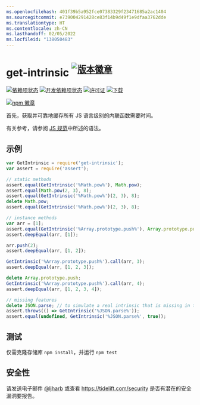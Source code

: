 ```yaml
---
ms.openlocfilehash: 401f39b5a952fce07383329f23471685a2ac1404
ms.sourcegitcommit: e739004291428ce83f14b9d49f1e9dfaa3762dde
ms.translationtype: HT
ms.contentlocale: zh-CN
ms.lasthandoff: 02/05/2022
ms.locfileid: "138050483"
---
```

# <a name="get-intrinsic-supversion-badgenpm-version-svgpackage-urlsup"></a>get-intrinsic <sup>[![版本徽章][npm-version-svg]][package-url]</sup>

[![依赖项状态][deps-svg]][deps-url]
[![开发依赖项状态][dev-deps-svg]][dev-deps-url]
[![许可证][license-image]][license-url]
[![下载][downloads-image]][downloads-url]

[![npm 徽章][npm-badge-png]][package-url]

首先，获取并可靠地缓存所有 JS 语言级别的内联函数需要时间。

有关参考，请参阅 [JS 规范](https://tc39.es/ecma262/#sec-well-known-intrinsic-objects)中所述的语法。

## <a name="example"></a>示例

```js
var GetIntrinsic = require('get-intrinsic');
var assert = require('assert');

// static methods
assert.equal(GetIntrinsic('%Math.pow%'), Math.pow);
assert.equal(Math.pow(2, 3), 8);
assert.equal(GetIntrinsic('%Math.pow%')(2, 3), 8);
delete Math.pow;
assert.equal(GetIntrinsic('%Math.pow%')(2, 3), 8);

// instance methods
var arr = [1];
assert.equal(GetIntrinsic('%Array.prototype.push%'), Array.prototype.push);
assert.deepEqual(arr, [1]);

arr.push(2);
assert.deepEqual(arr, [1, 2]);

GetIntrinsic('%Array.prototype.push%').call(arr, 3);
assert.deepEqual(arr, [1, 2, 3]);

delete Array.prototype.push;
GetIntrinsic('%Array.prototype.push%').call(arr, 4);
assert.deepEqual(arr, [1, 2, 3, 4]);

// missing features
delete JSON.parse; // to simulate a real intrinsic that is missing in the environment
assert.throws(() => GetIntrinsic('%JSON.parse%'));
assert.equal(undefined, GetIntrinsic('%JSON.parse%', true));
```

## <a name="tests"></a>测试
仅需克隆存储库 `npm install`，并运行 `npm test`

## <a name="security"></a>安全性

请发送电子邮件 [@ljharb](https://github.com/ljharb) 或查看 https://tidelift.com/security 是否有潜在的安全漏洞要报告。

[package-url]: https://npmjs.org/package/get-intrinsic
[npm-version-svg]: http://versionbadg.es/ljharb/get-intrinsic.svg
[deps-svg]: https://david-dm.org/ljharb/get-intrinsic.svg
[deps-url]: https://david-dm.org/ljharb/get-intrinsic
[dev-deps-svg]: https://david-dm.org/ljharb/get-intrinsic/dev-status.svg
[dev-deps-url]: https://david-dm.org/ljharb/get-intrinsic#info=devDependencies
[npm-badge-png]: https://nodei.co/npm/get-intrinsic.png?downloads=true&stars=true
[license-image]: https://img.shields.io/npm/l/get-intrinsic.svg
[license-url]: LICENSE
[downloads-image]: https://img.shields.io/npm/dm/get-intrinsic.svg
[downloads-url]: https://npm-stat.com/charts.html?package=get-intrinsic
